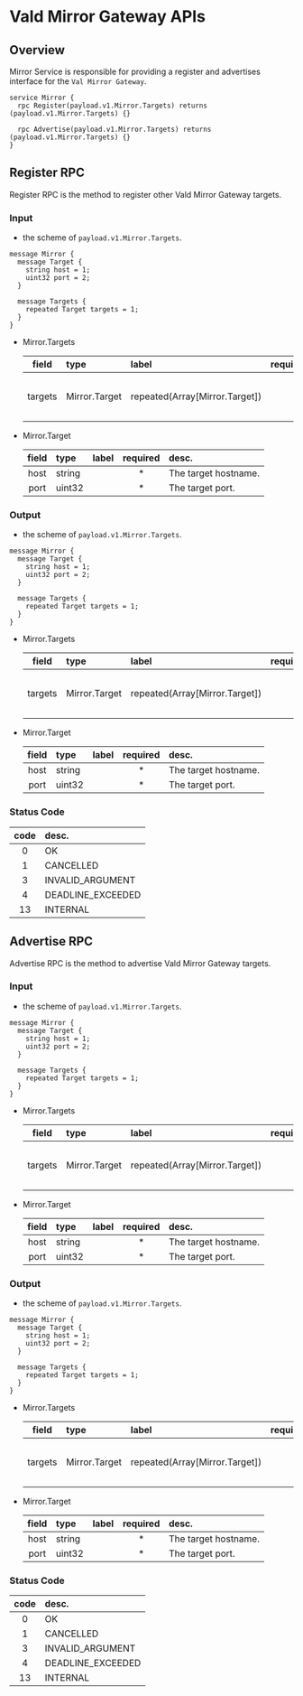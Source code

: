 # Vald Mirror Gateway APIs

## Overview

Mirror Service is responsible for providing a register and advertises interface for the `Val Mirror Gateway`.

```rpc
service Mirror {
  rpc Register(payload.v1.Mirror.Targets) returns (payload.v1.Mirror.Targets) {}

  rpc Advertise(payload.v1.Mirror.Targets) returns (payload.v1.Mirror.Targets) {}
}
```

## Register RPC

Register RPC is the method to register other Vald Mirror Gateway targets.

### Input

- the scheme of `payload.v1.Mirror.Targets`.

```rpc
message Mirror {
  message Target {
    string host = 1;
    uint32 port = 2;
  }

  message Targets {
    repeated Target targets = 1;
  }
}
```

- Mirror.Targets

  |  field  | type          | label                          | required | desc.                            |
  | :-----: | :------------ | :----------------------------- | :------: | :------------------------------- |
  | targets | Mirror.Target | repeated(Array[Mirror.Target]) |          | The multiple target information. |

- Mirror.Target

  | field | type   | label | required | desc.                |
  | :---: | :----- | :---- | :------: | :------------------- |
  | host  | string |       |    \*    | The target hostname. |
  | port  | uint32 |       |    \*    | The target port.     |

### Output

- the scheme of `payload.v1.Mirror.Targets`.

```rpc
message Mirror {
  message Target {
    string host = 1;
    uint32 port = 2;
  }

  message Targets {
    repeated Target targets = 1;
  }
}
```

- Mirror.Targets

  |  field  | type          | label                          | required | desc.                            |
  | :-----: | :------------ | :----------------------------- | :------: | :------------------------------- |
  | targets | Mirror.Target | repeated(Array[Mirror.Target]) |          | The multiple target information. |

- Mirror.Target

  | field | type   | label | required | desc.                |
  | :---: | :----- | :---- | :------: | :------------------- |
  | host  | string |       |    \*    | The target hostname. |
  | port  | uint32 |       |    \*    | The target port.     |

### Status Code

| code | desc.             |
| :--: | :---------------- |
|  0   | OK                |
|  1   | CANCELLED         |
|  3   | INVALID_ARGUMENT  |
|  4   | DEADLINE_EXCEEDED |
|  13  | INTERNAL          |

## Advertise RPC

Advertise RPC is the method to advertise Vald Mirror Gateway targets.

### Input

- the scheme of `payload.v1.Mirror.Targets`.

```rpc
message Mirror {
  message Target {
    string host = 1;
    uint32 port = 2;
  }

  message Targets {
    repeated Target targets = 1;
  }
}
```

- Mirror.Targets

  |  field  | type          | label                          | required | desc.                            |
  | :-----: | :------------ | :----------------------------- | :------: | :------------------------------- |
  | targets | Mirror.Target | repeated(Array[Mirror.Target]) |          | The multiple target information. |

- Mirror.Target

  | field | type   | label | required | desc.                |
  | :---: | :----- | :---- | :------: | :------------------- |
  | host  | string |       |    \*    | The target hostname. |
  | port  | uint32 |       |    \*    | The target port.     |

### Output

- the scheme of `payload.v1.Mirror.Targets`.

```rpc
message Mirror {
  message Target {
    string host = 1;
    uint32 port = 2;
  }

  message Targets {
    repeated Target targets = 1;
  }
}
```

- Mirror.Targets

  |  field  | type          | label                          | required | desc.                            |
  | :-----: | :------------ | :----------------------------- | :------: | :------------------------------- |
  | targets | Mirror.Target | repeated(Array[Mirror.Target]) |          | The multiple target information. |

- Mirror.Target

  | field | type   | label | required | desc.                |
  | :---: | :----- | :---- | :------: | :------------------- |
  | host  | string |       |    \*    | The target hostname. |
  | port  | uint32 |       |    \*    | The target port.     |

### Status Code

| code | desc.             |
| :--: | :---------------- |
|  0   | OK                |
|  1   | CANCELLED         |
|  3   | INVALID_ARGUMENT  |
|  4   | DEADLINE_EXCEEDED |
|  13  | INTERNAL          |
